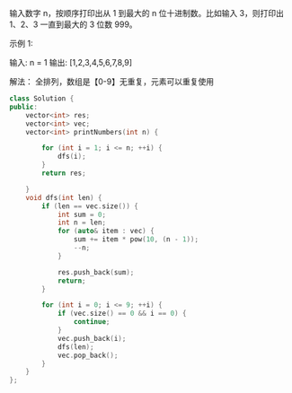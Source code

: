 <!--
 * @Author: huangqianfei
 * @Date: 2023-09-12 21:20:02
 * @LastEditTime: 2023-09-12 21:20:36
 * @Description: 
-->
输入数字 n，按顺序打印出从 1 到最大的 n 位十进制数。比如输入 3，则打印出 1、2、3 一直到最大的 3 位数 999。

示例 1:

输入: n = 1
输出: [1,2,3,4,5,6,7,8,9]

解法：
全排列，数组是【0-9】无重复，元素可以重复使用

```cpp
class Solution {
public:
    vector<int> res;
    vector<int> vec;
    vector<int> printNumbers(int n) {

        for (int i = 1; i <= n; ++i) {
            dfs(i);
        }
        return res;

    }
    void dfs(int len) {
        if (len == vec.size()) {
            int sum = 0;
            int n = len;
            for (auto& item : vec) {
                sum += item * pow(10, (n - 1));
                --n;
            }

            res.push_back(sum);
            return;
        }

        for (int i = 0; i <= 9; ++i) {
            if (vec.size() == 0 && i == 0) {
                continue;
            }
            vec.push_back(i);
            dfs(len);
            vec.pop_back();
        }
    }
};

```